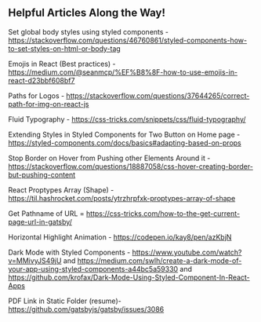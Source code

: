 ## Helpful Articles Along the Way!

Set global body styles using styled components - https://stackoverflow.com/questions/46760861/styled-components-how-to-set-styles-on-html-or-body-tag

Emojis in React (Best practices) - https://medium.com/@seanmcp/%EF%B8%8F-how-to-use-emojis-in-react-d23bbf608bf7

Paths for Logos - https://stackoverflow.com/questions/37644265/correct-path-for-img-on-react-js

Fluid Typography - https://css-tricks.com/snippets/css/fluid-typography/

Extending Styles in Styled Components for Two Button on Home page - https://styled-components.com/docs/basics#adapting-based-on-props

Stop Border on Hover from Pushing other Elements Around it - https://stackoverflow.com/questions/18887058/css-hover-creating-border-but-pushing-content

React Proptypes Array (Shape) - https://til.hashrocket.com/posts/ytrzhrpfxk-proptypes-array-of-shape

Get Pathname of URL = https://css-tricks.com/how-to-the-get-current-page-url-in-gatsby/

Horizontal Highlight Animation - https://codepen.io/kay8/pen/azKbjN

Dark Mode with Styled Components - https://www.youtube.com/watch?v=MMivyJS49jU and https://medium.com/swlh/create-a-dark-mode-of-your-app-using-styled-components-a44bc5a59330 and https://github.com/krofax/Dark-Mode-Using-Styled-Component-In-React-Apps

PDF Link in Static Folder (resume)- https://github.com/gatsbyjs/gatsby/issues/3086
